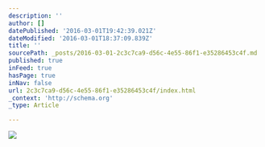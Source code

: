 ```yaml
---
description: ''
author: []
datePublished: '2016-03-01T19:42:39.021Z'
dateModified: '2016-03-01T18:37:09.839Z'
title: ''
sourcePath: _posts/2016-03-01-2c3c7ca9-d56c-4e55-86f1-e35286453c4f.md
published: true
inFeed: true
hasPage: true
inNav: false
url: 2c3c7ca9-d56c-4e55-86f1-e35286453c4f/index.html
_context: 'http://schema.org'
_type: Article

---
```

![](https://the-grid-user-content.s3-us-west-2.amazonaws.com/784350b1-1f4b-48be-997d-2287b6ce4783.png)
